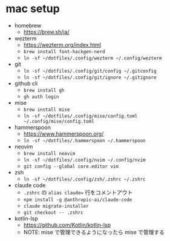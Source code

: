 # mac setup

- homebrew
  - https://brew.sh/ja/
- wezterm
  - https://wezterm.org/index.html
  - `brew install font-hackgen-nerd`
  - `ln -sf ~/dotfiles/.config/wezterm ~/.config/wezterm`
- git
  - `ln -sf ~/dotfiles/.config/git/config ~/.gitconfig`
  - `ln -sf ~/dotfiles/.config/git/ignore ~/.gitignore`
- github cli
  - `brew install gh`
  - `gh auth login`
- mise
  - `brew install mise`
  - `ln -sf ~/dotfiles/.config/mise/config.toml ~/.config/mise/config.toml`
- hammerspoon
  - https://www.hammerspoon.org/
  - `ln -sf ~/dotfiles/.hammerspoon ~/.hammerspoon`
- neovim
  - `brew install neovim`
  - `ln -sf ~/dotfiles/.config/nvim ~/.config/nvim`
  - `git config --global core.editor vim`
- zsh
  - `ln -sf ~/dotfiles/.config/zsh/.zshrc ~/.zshrc`
- claude code
  - `.zshrc` の `alias claude=` 行をコメントアウト
  - `npm install -g @anthropic-ai/claude-code`
  - `claude migrate-installer`
  - `git checkout -- .zshrc`
- kotlin-lsp
  - https://github.com/Kotlin/kotlin-lsp
  - NOTE: mise で管理できるようになったら mise で管理する
